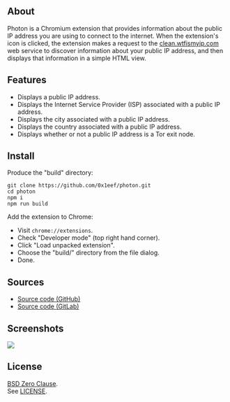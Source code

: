 ## About

Photon is a Chromium extension that provides information about
the public IP address you are using to connect to the internet. When
the extension's icon is clicked, the extension makes a request to the
[clean.wtfismyip.com](https://clean.wtfismyip.com)
web service to discover information about your public IP address, and
then displays that information in a simple HTML view.

## Features

* Displays a public IP address.
* Displays the Internet Service Provider (ISP) associated with a public IP address.
* Displays the city associated with a public IP address.
* Displays the country associated with a public IP address.
* Displays whether or not a public IP address is a Tor exit node.

## Install

Produce the "build" directory:

    git clone https://github.com/0x1eef/photon.git
    cd photon
    npm i
    npm run build

Add the extension to Chrome:

* Visit `chrome://extensions`.
* Check "Developer mode" (top right hand corner).
* Click "Load unpacked extension".
* Choose the "build/" directory from the file dialog.
* Done.

## Sources

* [Source code (GitHub)](https://github.com/0x1eef/photon#readme)
* [Source code (GitLab)](https://gitlab.com/0x1eef/photon#about)

## Screenshots

<p>
  <img src="https://raw.githubusercontent.com/0x1eef/photon/main/share/photon/photon.png">
</p>

## <a id="license"> License </a>

[BSD Zero Clause](https://choosealicense.com/licenses/0bsd/).
<br>
See [LICENSE](./LICENSE).



